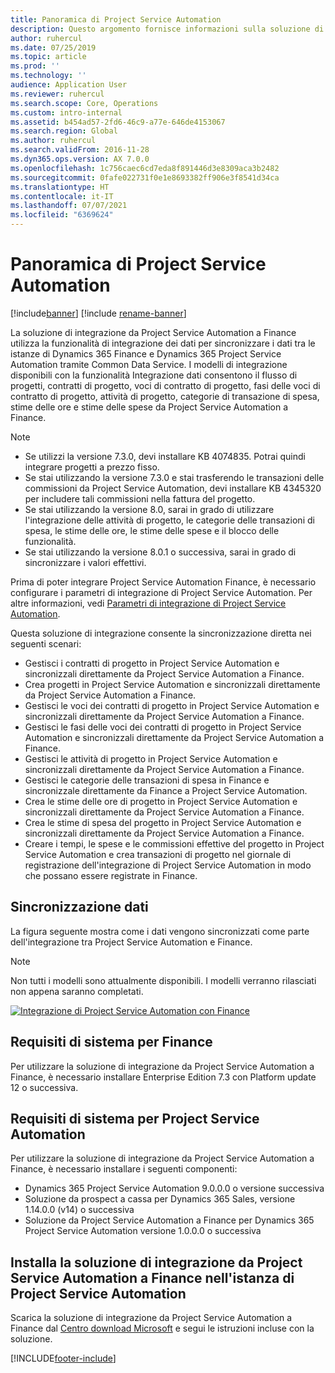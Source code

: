 ```yaml
---
title: Panoramica di Project Service Automation
description: Questo argomento fornisce informazioni sulla soluzione di integrazione tra Dynamics 365 Project Service Automation e Dynamics 365 Finance.
author: ruhercul
ms.date: 07/25/2019
ms.topic: article
ms.prod: ''
ms.technology: ''
audience: Application User
ms.reviewer: ruhercul
ms.search.scope: Core, Operations
ms.custom: intro-internal
ms.assetid: b454ad57-2fd6-46c9-a77e-646de4153067
ms.search.region: Global
ms.author: ruhercul
ms.search.validFrom: 2016-11-28
ms.dyn365.ops.version: AX 7.0.0
ms.openlocfilehash: 1c756caec6cd7eda8f891446d3e8309aca3b2482
ms.sourcegitcommit: 0fafe022731f0e1e8693382ff906e3f8541d34ca
ms.translationtype: HT
ms.contentlocale: it-IT
ms.lasthandoff: 07/07/2021
ms.locfileid: "6369624"
---
```

# <a name="project-service-automation-overview"></a>Panoramica di Project Service Automation

[!include[banner](../includes/banner.md)]
[!include [rename-banner](~/includes/cc-data-platform-banner.md)]

La soluzione di integrazione da Project Service Automation a Finance utilizza la funzionalità di integrazione dei dati per sincronizzare i dati tra le istanze di Dynamics 365 Finance e Dynamics 365 Project Service Automation tramite Common Data Service. I modelli di integrazione disponibili con la funzionalità Integrazione dati consentono il flusso di progetti, contratti di progetto, voci di contratto di progetto, fasi delle voci di contratto di progetto, attività di progetto, categorie di transazione di spesa, stime delle ore e stime delle spese da Project Service Automation a Finance.

> [!NOTE]
> - Se utilizzi la versione 7.3.0, devi installare KB 4074835. Potrai quindi integrare progetti a prezzo fisso.
> - Se stai utilizzando la versione 7.3.0 e stai trasferendo le transazioni delle commissioni da Project Service Automation, devi installare KB 4345320 per includere tali commissioni nella fattura del progetto.
> - Se stai utilizzando la versione 8.0, sarai in grado di utilizzare l'integrazione delle attività di progetto, le categorie delle transazioni di spesa, le stime delle ore, le stime delle spese e il blocco delle funzionalità.
> - Se stai utilizzando la versione 8.0.1 o successiva, sarai in grado di sincronizzare i valori effettivi.

Prima di poter integrare Project Service Automation Finance, è necessario configurare i parametri di integrazione di Project Service Automation. Per altre informazioni, vedi [Parametri di integrazione di Project Service Automation](PSA-parameters.md).

Questa soluzione di integrazione consente la sincronizzazione diretta nei seguenti scenari:

- Gestisci i contratti di progetto in Project Service Automation e sincronizzali direttamente da Project Service Automation a Finance.
- Crea progetti in Project Service Automation e sincronizzali direttamente da Project Service Automation a Finance.
- Gestisci le voci dei contratti di progetto in Project Service Automation e sincronizzali direttamente da Project Service Automation a Finance.
- Gestisci le fasi delle voci dei contratti di progetto in Project Service Automation e sincronizzali direttamente da Project Service Automation a Finance.
- Gestisci le attività di progetto in Project Service Automation e sincronizzali direttamente da Project Service Automation a Finance.
- Gestisci le categorie delle transazioni di spesa in Finance e sincronizzale direttamente da Finance a Project Service Automation.
- Crea le stime delle ore di progetto in Project Service Automation e sincronizzali direttamente da Project Service Automation a Finance.
- Crea le stime di spesa del progetto in Project Service Automation e sincronizzali direttamente da Project Service Automation a Finance.
- Creare i tempi, le spese e le commissioni effettive del progetto in Project Service Automation e crea transazioni di progetto nel giornale di registrazione dell'integrazione di Project Service Automation in modo che possano essere registrate in Finance.

## <a name="data-synchronization"></a>Sincronizzazione dati

La figura seguente mostra come i dati vengono sincronizzati come parte dell'integrazione tra Project Service Automation e Finance.

> [!NOTE]
> Non tutti i modelli sono attualmente disponibili. I modelli verranno rilasciati non appena saranno completati.

[![Integrazione di Project Service Automation con Finance](./media/PSA-integration.png)](./media/PSA-integration.png)

## <a name="system-requirements-for-finance"></a>Requisiti di sistema per Finance

Per utilizzare la soluzione di integrazione da Project Service Automation a Finance, è necessario installare Enterprise Edition 7.3 con Platform update 12 o successiva.

## <a name="system-requirements-for-project-service-automation"></a>Requisiti di sistema per Project Service Automation

Per utilizzare la soluzione di integrazione da Project Service Automation a Finance, è necessario installare i seguenti componenti:

- Dynamics 365 Project Service Automation 9.0.0.0 o versione successiva
- Soluzione da prospect a cassa per Dynamics 365 Sales, versione 1.14.0.0 (v14) o successiva
- Soluzione da Project Service Automation a Finance per Dynamics 365 Project Service Automation versione 1.0.0.0 o successiva

## <a name="install-the-project-service-automation-to-finance-integration-solution-in-your-project-service-automation-instance"></a>Installa la soluzione di integrazione da Project Service Automation a Finance nell'istanza di Project Service Automation

Scarica la soluzione di integrazione da Project Service Automation a Finance dal [Centro download Microsoft](https://www.microsoft.com/download/details.aspx?id=57016) e segui le istruzioni incluse con la soluzione.


[!INCLUDE[footer-include](../includes/footer-banner.md)]